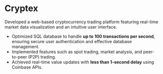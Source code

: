 # Cryptex
Developed a web-based cryptocurrency trading platform featuring real-time market data visualization and an intuitive user interface.  
- Optimized SQL database to handle **up to 100 transactions per second**, ensuring secure user authentication and effective database management.  
- Implemented features such as spot trading, market analysis, and peer-to-peer (P2P) trading.  
- Achieved real-time value updates with **less than 1-second delay** using Coinbase APIs.  
